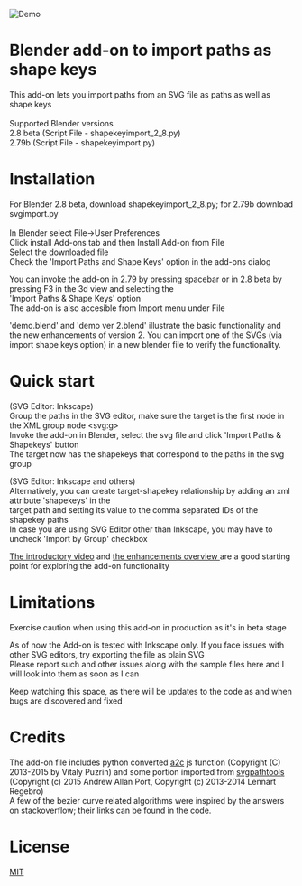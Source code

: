 ![Demo](https://github.com/Shriinivas/shapekeyimport/blob/master/intro.gif)
# Blender add-on to import paths as shape keys<br>
This add-on lets you import paths from an SVG file as paths as well as shape keys <br><br>
Supported Blender versions<br>
2.8 beta (Script File - shapekeyimport_2_8.py) <br>
2.79b (Script File - shapekeyimport.py) <br>

# Installation
For Blender 2.8 beta, download shapekeyimport_2_8.py; for 2.79b download svgimport.py<br><br>
In Blender select File->User Preferences <br>
Click install Add-ons tab and then Install Add-on from File<br>
Select the downloaded file <br>
Check the 'Import Paths and Shape Keys' option in the add-ons dialog <br>
  
You can invoke the add-on in 2.79 by pressing spacebar or in 2.8 beta by pressing F3 in the 3d view and selecting the <br>
'Import Paths & Shape Keys' option<br> The add-on is also accesible from Import menu under File<br>

'demo.blend' and 'demo ver 2.blend' illustrate the basic functionality and the new enhancements of version 2. You can import one of the SVGs (via import shape keys option) in a new blender file to verify the functionality. 


# Quick start
(SVG Editor: Inkscape)<br>
Group the paths in the SVG editor, make sure the target is the first node in the XML group node &lt;svg:g&gt;<br>
Invoke the add-on in Blender, select the svg file and click 'Import Paths & Shapekeys' button<br>
The target now has the shapekeys that correspond to the paths in the svg group  <br>

(SVG Editor: Inkscape and others)<br>
Alternatively, you can create target-shapekey relationship by adding an xml attribute 'shapekeys' in the <br>
target path and setting its value to the comma separated IDs of the shapekey paths<br>
In case you are using SVG Editor other than Inkscape, you may have to uncheck 'Import by Group' checkbox <br>
  
<a href=https://youtu.be/XMimQfQR_ss> The introductory video</a> and <a href=https://youtu.be/o6oCFZsM87M> the enhancements overview </a>  are a good starting point for exploring the add-on functionality

# Limitations
Exercise caution when using this add-on in production as it's in beta stage<br>

As of now the Add-on is tested with Inkscape only. If you face issues with other SVG editors, try exporting the file as plain SVG <br> Please report such and other issues along with the sample files here and I will look into them as soon as I can <br>

Keep watching this space, as there will be updates to the code as and when bugs are discovered and fixed <br>

# Credits
The add-on file includes python converted <a href=https://github.com/fontello/svgpath>a2c</a> js function (Copyright (C) 2013-2015 by Vitaly Puzrin)
and some portion imported from <a href=https://github.com/mathandy/svgpathtools>svgpathtools</a> (Copyright (c) 2015 Andrew Allan Port, Copyright (c) 2013-2014 Lennart Regebro)<br>
A few of the bezier curve related algorithms were inspired by the answers on stackoverflow; their links can be found in the code.

# License
<a href=https://github.com/Shriinivas/shapekeyimport/blob/master/LICENSE>MIT</a>
